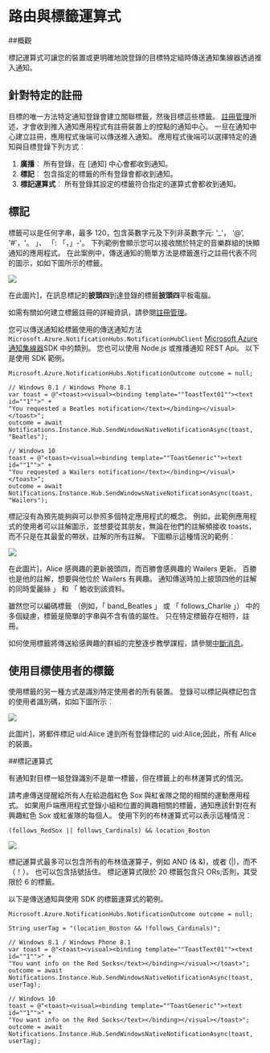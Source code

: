 <properties
    pageTitle="路由和標籤運算式"
    description="本主題說明路由和標記 Azure 通知集線器的運算式。"
    services="notification-hubs"
    documentationCenter=".net"
    authors="ysxu"
    manager="erikre"
    editor=""/>

<tags
    ms.service="notification-hubs"
    ms.workload="mobile"
    ms.tgt_pltfrm="mobile-multiple"
    ms.devlang="dotnet"
    ms.topic="article"
    ms.date="06/29/2016"
    ms.author="yuaxu"/>

# <a name="routing-and-tag-expressions"></a>路由與標籤運算式

##<a name="overview"></a>概觀

標記運算式可讓您的裝置或更明確地說登錄的目標特定組時傳送通知集線器透過推入通知。


## <a name="targeting-specific-registrations"></a>針對特定的註冊

目標的唯一方法特定通知登錄會建立關聯標籤，然後目標這些標籤。 [註冊管理](notification-hubs-push-notification-registration-management.md)所述，才會收到推入通知應用程式有註冊裝置上的控點的通知中心。 一旦在通知中心建立註冊，應用程式後端可以傳送推入通知。
應用程式後端可以選擇特定的通知與目標登錄下列方式︰

1. **廣播**︰ 所有登錄，在 [通知] 中心會都收到通知。
2. **標記**︰ 包含指定的標籤的所有登錄會都收到通知。
3. **標記運算式**︰ 所有登錄其設定的標籤符合指定的運算式會都收到通知。

## <a name="tags"></a>標記

標籤可以是任何字串，最多 120，包含英數字元及下列非英數字元: '_'， ‘@’, '#'，'。 」、 「: 「，」-'。 下列範例會顯示您可以接收關於特定的音樂群組的快顯通知的應用程式。 在此案例中，傳送通知的簡單方法是標籤進行之註冊代表不同的圖示，如如下圖所示的標籤。

![](./media/notification-hubs-routing-tag-expressions/notification-hubs-tags.png)

在此圖片]，在訊息標記的**披頭四**到達登錄的標籤**披頭四**平板電腦。

如需有關如何建立標籤註冊的詳細資訊，請參閱[註冊管理](notification-hubs-push-notification-registration-management.md)。

您可以傳送通知給標籤使用的傳送通知方法`Microsoft.Azure.NotificationHubs.NotificationHubClient` [Microsoft Azure 通知集線器](https://www.nuget.org/packages/Microsoft.Azure.NotificationHubs/)SDK 中的類別。 您也可以使用 Node.js 或推播通知 REST Api。  以下是使用 SDK 範例。


    Microsoft.Azure.NotificationHubs.NotificationOutcome outcome = null;

    // Windows 8.1 / Windows Phone 8.1
    var toast = @"<toast><visual><binding template=""ToastText01""><text id=""1"">" +
    "You requested a Beatles notification</text></binding></visual></toast>";
    outcome = await Notifications.Instance.Hub.SendWindowsNativeNotificationAsync(toast, "Beatles");

    // Windows 10
    toast = @"<toast><visual><binding template=""ToastGeneric""><text id=""1"">" +
    "You requested a Wailers notification</text></binding></visual></toast>";
    outcome = await Notifications.Instance.Hub.SendWindowsNativeNotificationAsync(toast, "Wailers");




標記沒有為預先能夠與可以參照多個特定應用程式的概念。 例如，此範例應用程式的使用者可以註解圖示，並想要從其朋友，無論在他們的註解頻接收 toasts，而不只是在其最愛的帶狀，註解的所有註解。 下圖顯示這種情況的範例︰



![](./media/notification-hubs-routing-tag-expressions/notification-hubs-tags2.png)

在此圖片]，Alice 感興趣的更新披頭四，而百勝會感興趣的 Wailers 更新。 百勝也是他的註解，想要與他位於 Wailers 有興趣。 通知傳送時加上披頭四他的註解的同時愛麗絲 」 和 「 鮑收到該資料。

雖然您可以編碼標籤 （例如，「 band_Beatles 」 或 「 follows_Charlie 」） 中的多個疑慮，標籤是簡單的字串與不含有值的屬性。 只在特定標籤存在相符，註冊。

如何使用標籤將傳送給感興趣的群組的完整逐步教學課程，請參閱[中斷消息](notification-hubs-windows-notification-dotnet-push-xplat-segmented-wns.md)。


## <a name="using-tags-to-target-users"></a>使用目標使用者的標籤

使用標籤的另一種方式是識別特定使用者的所有裝置。 登錄可以標記與標記包含的使用者識別碼，如如下圖所示︰


![](./media/notification-hubs-routing-tag-expressions/notification-hubs-tags3.png)

此圖片]，將郵件標記 uid:Alice 達到所有登錄標記的 uid:Alice;因此，所有 Alice 的裝置。


##<a name="tag-expressions"></a>標記運算式

有通知對目標一組登錄識別不是單一標籤，但在標籤上的布林運算式的情況。

請考慮傳送提醒給所有人在給遊戲紅色 Sox 與紅雀隊之間的相關的運動應用程式。 如果用戶端應用程式登錄小組和位置的興趣相關的標籤，通知應該針對在有興趣紅色 Sox 或紅雀隊的每個人。 使用下列的布林運算式可以表示這種情況︰

    (follows_RedSox || follows_Cardinals) && location_Boston


![](./media/notification-hubs-routing-tag-expressions/notification-hubs-tags4.png)

標記運算式最多可以包含所有的布林值運算子，例如 AND (& &)，或者 (|)，而不 （！）。 也可以包含括號括住。 標記運算式限於 20 標籤包含只 ORs;否則，其受限於 6 的標籤。

以下是傳送通知與使用 SDK 的標籤運算式的範例。


    Microsoft.Azure.NotificationHubs.NotificationOutcome outcome = null;

    String userTag = "(location_Boston && !follows_Cardinals)"; 

    // Windows 8.1 / Windows Phone 8.1
    var toast = @"<toast><visual><binding template=""ToastText01""><text id=""1"">" +
    "You want info on the Red Socks</text></binding></visual></toast>";
    outcome = await Notifications.Instance.Hub.SendWindowsNativeNotificationAsync(toast, userTag);

    // Windows 10
    toast = @"<toast><visual><binding template=""ToastGeneric""><text id=""1"">" +
    "You want info on the Red Socks</text></binding></visual></toast>";
    outcome = await Notifications.Instance.Hub.SendWindowsNativeNotificationAsync(toast, userTag);
